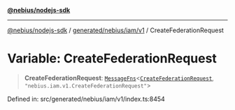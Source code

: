 [**@nebius/nodejs-sdk**](../../../../../README.md)

***

[@nebius/nodejs-sdk](../../../../../README.md) / [generated/nebius/iam/v1](../README.md) / CreateFederationRequest

# Variable: CreateFederationRequest

> **CreateFederationRequest**: [`MessageFns`](../../../../../runtime/protos/core/interfaces/MessageFns.md)\<[`CreateFederationRequest`](../interfaces/CreateFederationRequest.md), `"nebius.iam.v1.CreateFederationRequest"`\>

Defined in: src/generated/nebius/iam/v1/index.ts:8454
